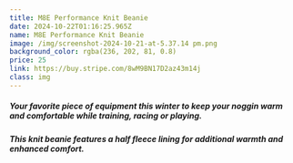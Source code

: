 ```yaml
---
title: M8E Performance Knit Beanie
date: 2024-10-22T01:16:25.965Z
name: M8E Performance Knit Beanie
image: /img/screenshot-2024-10-21-at-5.37.14 pm.png
background_color: rgba(236, 202, 81, 0.8)
price: 25
link: https://buy.stripe.com/8wM9BN17D2az43m14j
class: img
---
```

##### Your favorite piece of equipment this winter to keep your noggin warm and comfortable while training, racing or playing.

##### This knit beanie features a half fleece lining for additional warmth and enhanced comfort.